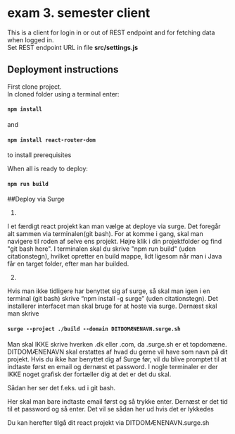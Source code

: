# exam 3. semester client

This is a client for login in or out of REST endpoint and for fetching data when logged in.  
Set REST endpoint URL in file **src/settings.js**  

## Deployment instructions
First clone project.  
In cloned folder using a terminal enter:  
#### `npm install`  
and
#### `npm install react-router-dom`  
to install prerequisites

When all is ready to deploy:

#### `npm run build`


##Deploy via Surge

1)
I et færdigt react projekt kan man vælge at deploye via surge. Det foregår alt sammen via terminalen(git bash). For at komme i gang, skal man navigere til roden af selve ens projekt. Højre klik i din projektfolder og find "git bash here". I terminalen skal du skrive "npm run build" (uden citationstegn), hvilket opretter en build mappe, lidt ligesom når man i Java får en target folder, efter man har builded. 

2) 
Hvis man ikke tidligere har benyttet sig af surge, så skal man igen i en terminal (git bash) skrive “npm install -g surge” (uden citationstegn). Det installerer interfacet man skal bruge for at hoste via surge.
Dernæst skal man skrive  
#### `surge --project ./build --domain DITDOMÆNENAVN.surge.sh`  
Man skal IKKE skrive hverken .dk eller .com, da .surge.sh er et topdomæne. DITDOMÆNENAVN skal erstattes af hvad du gerne vil have som navn på dit projekt. 
Hvis du ikke har benyttet dig af Surge før, vil du blive promptet til at indtaste først en email og dernæst et password. I nogle terminaler er der IKKE noget grafisk der fortæller dig at det er det du skal. 

Sådan her ser det f.eks. ud i git bash. 

Her skal man bare indtaste email først og så trykke enter. Dernæst er det tid til et password og så enter. 
Det vil se sådan her ud hvis det er lykkedes 

Du kan herefter tilgå dit react projekt via DITDOMÆNENAVN.surge.sh





